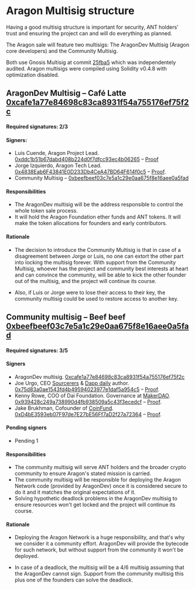 # Aragon Multisig structure

Having a good multisig structure is important for security, ANT holders' trust and ensuring the project can and will do everything as planned.

The Aragon sale will feature two multisigs: The AragonDev Multisig (Aragon core developers) and the Community Multisig.

Both use Gnosis Multisig at commit [25fba5](https://github.com/ConsenSys/gnosis-contracts/blob/25fba563d95bbc8361c7de75801c38ce368cab85/contracts/solidity/Wallets/MultiSigWallet.sol) which was independentely audited. Aragon multisigs were compiled using Solidity v0.4.8 with optimization disabled.

## AragonDev Multisig – Café Latte [0xcafe1a77e84698c83ca8931f54a755176ef75f2c](https://etherscan.io/address/0xcafe1a77e84698c83ca8931f54a755176ef75f2c)

#### Required signatures: 2/3

#### Signers:

- Luis Cuende, Aragon Project Lead. [0xddc1b51b67dabd408b224d0f7dfcc93ec4b06265](https://etherscan.io/address/0xddc1b51b67dabd408b224d0f7dfcc93ec4b06265) – [Proof](https://etherscan.io/tx/0xc7b285395c0cbf09599ffac4aa4a05bced65522994fc94597456fadc7c6c1d3f)
- Jorge Izquierdo, Aragon Tech Lead. [0x4838Eab6F43841E0D233Db4CeA47BD64F614f0c5](https://etherscan.io/address/0x4838eab6f43841e0d233db4cea47bd64f614f0c5) – [Proof](https://etherscan.io/tx/0x5aaeb2d0361dbdf3b4ecadad1b49c239eb1b3b5e1cf973f6a4597ad56edc47b9).
- Community Multisig – [0xbeefbeef03c7e5a1c29e0aa675f8e16aee0a5fad](https://etherscan.io/address/0xbeefbeef03c7e5a1c29e0aa675f8e16aee0a5fad)


#### Responsibilities

- The AragonDev multisig will be the address responsible to control the whole token sale process.
- It will hold the Aragon Foundation ether funds and ANT tokens. It will make the token allocations for founders and early contributors.

#### Rationale

- The decision to introduce the Community Multisig is that in case of a disagreement between Jorge or Luis, no one can extort the other part into locking the multisig forever. With support from the Community Multisig, whoever has the project and community best interests at heart and can convince the community, will be able to kick the other founder out of the multisig, and the project will continue its course.

- Also, if Luis or Jorge were to lose their access to their key, the community multisig could be used to restore access to another key.

## Community multisig – Beef beef [0xbeefbeef03c7e5a1c29e0aa675f8e16aee0a5fad](https://etherscan.io/address/0xbeefbeef03c7e5a1c29e0aa675f8e16aee0a5fad)

#### Required signatures: 3/5

#### Signers

- AragonDev multisig. [0xcafe1a77e84698c83ca8931f54a755176ef75f2c](https://etherscan.io/address/0xcafe1a77e84698c83ca8931f54a755176ef75f2c)
- Joe Urgo, CEO [Sourcerers](http://sourcerers.io) & [Dapp daily](https://dappdaily.com) author. [0x75d83a0ae1543fd4b49594023977e1daf5a954c5](https://etherscan.io/address/0x75d83a0ae1543fd4b49594023977e1daf5a954c5) – [Proof](https://etherscan.io/tx/0x796538ed7dd4d76953b045c6341129f8976fefeb160de72618dc28c50138cc5a).
- Kenny Rowe, COO of Dai Foundation. Governance at [MakerDAO](http://makerdao.com). [0x939428c249a738990d4fb938509a5c43f3ecedcf](https://etherscan.io/address/0x939428c249a738990d4fb938509a5c43f3ecedcf) – [Proof](https://etherscan.io/tx/0x2aea9d83c32328932bef2df2790539ddbcb489f140854d4cc2c063176135a6d6).
- Jake Brukhman, Cofounder of [CoinFund](http://coinfund.io). [0xD4bE3593eb07F97de7E27bE56Ff7aD2f27a72364](https://etherscan.io/address/0xD4bE3593eb07F97de7E27bE56Ff7aD2f27a72364) – [Proof](https://etherscan.io/tx/).

#### Pending signers

- Pending 1

#### Responsibilities

- The community multisig will serve ANT holders and the broader crypto community to ensure Aragon's stated mission is carried.
- The community multisig will be responsible for deploying the Aragon Network code (provided by AragonDev) once it is considered secure to do it and it matches the original expectations of it.
- Solving hypothetic deadlock problems in the AragonDev multisig to ensure resources won't get locked and the project will continue its course.

#### Rationale

- Deploying the Aragon Network is a huge responsibility, and that's why we consider it a community effort. AragonDev will provide the bytecode for such network, but without support from the community it won't be deployed.

- In case of a deadlock, the multisig will be a 4/6 multisig assuming that the AragonDev cannot sign. Support from the community multisig this plus one of the founders can solve the deadlock.
